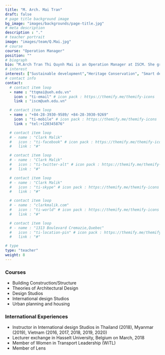 ```yaml
---
title: "M. Arch. Mai Tran"
draft: false
# page title background image
bg_image: "images/backgrounds/page-title.jpg"
# meta description
description : "."
# teacher portrait
image: "images/team/Q.Mai.jpg"
# course
course: "Operation Manager"
position: ""
# biograph
bio: "M.Arch Tran Thi Quynh Mai is an Operation Manager at ISCM. She graduated from University of Architecture Ho Chi Minh city with master degree in Architecture (2013). After graduation, she has worked for Ton Duc Thang university as well as Architectural lecturer in 6 years. Her interests in research focuses on architecture and urban fields especially smart design, urban design, landscape architecture, sustainable development and smart city."
# interest
interest: ["Sustainable development","Heritage Conservation", "Smart design"]
# contact info
contact:
  # contact item loop
  - name : "ttqmai@ueh.edu.vn"
    icon : "ti-email" # icon pack : https://themify.me/themify-icons
    link : "iscm@ueh.edu.vn"

  # contact item loop
  - name : "+84-28-3930-9589/ +84-28-3930-9269"
    icon : "ti-mobile" # icon pack : https://themify.me/themify-icons
    link : "tel:+120345876"

  # contact item loop
  # - name : "Clark Malik"
  #   icon : "ti-facebook" # icon pack : https://themify.me/themify-icons
  #   link : "#"

  # contact item loop
  # - name : "Clark Malik"
  #   icon : "ti-twitter-alt" # icon pack : https://themify.me/themify-icons
  #   link : "#"

  # contact item loop
  # - name : "Clark Malik"
  #   icon : "ti-skype" # icon pack : https://themify.me/themify-icons
  #   link : "#"

  # contact item loop
  # - name : "clarkmalik.com"
  #   icon : "ti-world" # icon pack : https://themify.me/themify-icons
  #   link : "#"

  # contact item loop
  # - name : "1313 Boulevard Cremazie,Quebec"
  #   icon : "ti-location-pin" # icon pack : https://themify.me/themify-icons
  #   link : "#"

# type
type: "teacher"
weight: 8
---
```


### Courses
* Building Construction/Structure
* Theories of Architectural Design
* Design Studios
* International design Studios
* Urban planning and housing


### International Experiences
* Instructor in International design Studios in Thailand (2018), Myanmar (2019), Vietnam (2016, 2017, 2018, 2019, 2020)
* Lecturer exchange in Hasselt University, Belgium on March, 2018
* Member of Women in Transport Leadership (WiTL)
* Member of Lens

